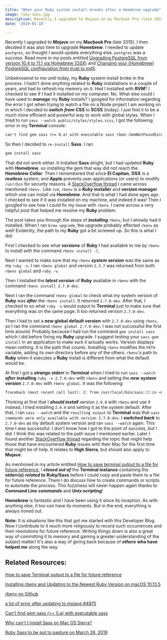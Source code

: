 ```yaml
---
title: "When your Ruby system install breaks after a Homebrew upgrade"
image: ruby-sass.jpg
description: Recently I upgraded to Mojave on my Macbook Pro (late 2015). Unbeknownst to me until today, my Ruby system install broke in the process.
date: '2019-01-18'

---
```


Recently I upgraded to **Mojave** on my **Macbook Pro** (late 2015). I then decided it was also time to upgrade **Homebrew**. I needed to update `postgres`, so thought I would update everything else. `postgres` was a success. Read more in my posts entitled [Upgrading PostgreSQL from version 10.4 to 11.1 via Homebrew (OSX)]() and [Changing your (Homebrew) PostgreSQL configuration from trust to md5]().

Unbeknownst to me until today, my **Ruby** system install broke in the process. I hadn’t done anything related to **Ruby** installations in a couple of years, and had to refresh my memory on it. Had I installed with **RVM**? I checked to see if I had it installed on my computer. No. What else could I have used to ***manage*** my **Ruby** installs? I googled for information regarding the error I got when trying to watch a file on a Node project I am working on in which I decided to **switch** ***from*** **CSS** to **SCSS** (today). I just find it to be a much more efficient and powerful way to work with global styles. When I tried to run `sass --watch public/styles/styles.scss`, I got the following error in my **Terminal** console:

```markdown
can't find gem sass (>= 0.a) with executable sass (Gem::GemNotFoundException)
```

So then I decided to `re-install` **Sass**. I ran

```markdown
gem install sass
```
That did not work either. It installed **Sass** alright, but I had updated **Ruby** with **Homebrew**, so installing the gem that way did not reach the **Homebrew** ***Cellar***. Then I remembered that since **El Capitan**, **OSX** is a ***rootless*** system, and **Apple** prevents user applications (or users) to modify `/usr/bin` for security reasons. A [StackOverflow thread](https://stackoverflow.com/questions/40957368/gem-install-sass-error) I came across mentioned `rbenv.` Like `rvm`, `rbenv` is a ***Ruby*** **installer** and **version manager** which one can install via **Homebrew**. And that is what I had done ages ago. I checked to see if it was installed on my machine, and indeed it was! Then I googled to see how I could fix my issue with `rbenv`. I came across a very helpful post that helped me resolve my **Ruby** problem.

The post takes you through the steps of ***installing*** `rbenv`, but I already had it installed. When I ran `brew upgrade`, the upgrade probably affected `rbenv` as well! Evidently, the path to my **Ruby** got a bit screwed up. So this is what I did:

First I checked to see what ***versions*** of **Ruby** I had available to me by `rbenv` to install with the command `rbenv install -l`.

Next I wanted to make sure that my `rbenv` ***system version*** was the same as my `ruby -v`. I ran `rbenv global` and version `2.3.7` was returned from both `rbenv global` and `ruby -v`.

Then I installed the ***latest version*** of **Ruby** available in `rbenv` with the command `rbenv install 2.7.0-dev`.

Next I ran the command `rbenv global` to check what my system version of **Ruby** was ***after*** the `rbenv install`. It returned `2.7.0-dev`. After that, I checked to so what `ruby -v` would output to **Terminal** just to make sure that everything was on the same page. It too returned version `2.7.0-dev`. 

Then I had to set a ***new*** **global default version** with `2.7.0-dev` using `rbenv`, so I ran the command `rbenv global 2.7.0-dev`. I was not successful the first time around. Probably because I had run the command `gem install sass` which I did before fixing my **Ruby** upgrade. I suggest testing your `sass gem install` in an application to make sure it actually works. Version displays mean nothing. It is the path that counts. Installing `rbenv` modifies the `PATH` variable, adding its own directory before any of the others. `rbenv`'s path to **Ruby** when it executes a **Ruby** install is different from what the default would be.

At first I got a ***strange stderr*** in **Terminal** when I tried to run `sass --watch` ***after*** **installing** `ruby -v 2.7.0-dev` with `rbenv` and setting the ***new*** **system version** `2.7.0-dev` with `rbenv global`. It was the following:

```markdown
Traceback (most recent call last): 2: from /usr/local/bin/sass:22:in <main>' 1: from /usr/local/Cellar/ruby/2.6.0/lib/ruby/2.6.0/rubygems.rb:302:inactivate_bin_path' /usr/local/Cellar/ruby/2.6.0/lib/ruby/2.6.0/rubygems.rb:283:in `find_spec_for_exe': can't find gem sass (>= 0.a) with executable sass (Gem::GemNotFoundException)
```

Thinking at first that I ***should install*** version `2.6.0` with `rbenv` and use it instead, I tried installing `2.6.0` and setting it as the system default. After that, I ran `sass --watch` and the `resulting output` to **Terminal** was that `sass commands were only available with version 2.7.0-dev`. I ***switched back*** to `2.7.0-dev` as my default system version and ran `sass --watch` again. This time I was successful. I don't know how I got to the point of success, but I did. I think this was related to the path issue I mentioned earlier. Later I found another [StackOverflow thread](https://stackoverflow.com/questions/45261658/why-cant-i-install-sass-on-mac-os-sierra) regarding the topic that might help those that have encountered **Ruby** issues with their Mac for the first time that might be of help. It relates to **High Sierra**, but should also apply to **Mojave**.

As mentioned in my article entitled [How to save terminal output to a file for future reference](), I ***closed out of*** the **Terminal instance** containing the **stderr(s)** ***related to*** **Ruby/Sass** before I could copy and paste them to a file for future reference. There I do discuss how to create commands or scripts to automate the process. This fuzziness will never happen again thanks to **Command Line** ***commands*** and **Unix scripting**!

**Homebrew** is fantastic and I have been using it since its inception. As with anything else, it too can have its moments. But in the end, everything is always ironed out.

**Note:** It is situations like this that got me started with this Developer Blog. Now I contribute to it much more religiously to record such occurrences and their resolutions for future reference. Writing things down is also a great way of committing it to memory and gaining a greater understanding of the subject matter! It's also a way of giving back because of ***others*** **who have helped** ***me*** along the way.

## Related Resources:

[How to save Terminal output to a file for future reference](http://www.mariadcampbell.com/2019/01/18/how-to-save-terminal-output-to-a-file-for-future-reference/)

[Installing rbenv and Updating to the Newest Ruby Version on macOS 10.13.5](https://medium.com/@gratefulcheddar/installing-rbenv-and-updating-to-the-newest-ruby-version-22c465063450)

[rbenv on Github](https://github.com/rbenv/rbenv)

[a lot of error after updating to mojave #4975](https://github.com/Homebrew/brew/issues/4975)

[Can't find gem sass (&gt;= 0.a) with executable sass](https://stackoverflow.com/questions/48461207/cant-find-gem-sass-0-a-with-executable-sass)

[Why can't I install Sass on Mac OS Sierra?](https://stackoverflow.com/questions/45261658/why-cant-i-install-sass-on-mac-os-sierra)

[Ruby Sass to be put to pasture on March 26, 2019](https://css-tricks.com/ruby-sass-to-be-put-to-pasture-on-march-26-2019/)